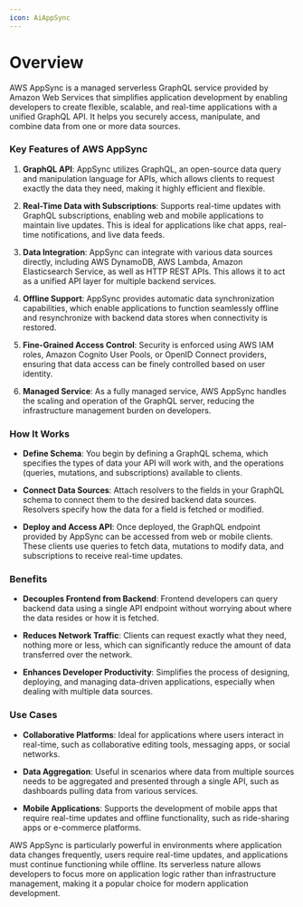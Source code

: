 ```yaml
---
icon: AiAppSync
---
```

# Overview

AWS AppSync is a managed serverless GraphQL service provided by Amazon Web Services that simplifies application development by enabling developers to create flexible, scalable, and real-time applications with a unified GraphQL API. It helps you securely access, manipulate, and combine data from one or more data sources.

### Key Features of AWS AppSync

1. **GraphQL API**: AppSync utilizes GraphQL, an open-source data query and manipulation language for APIs, which allows clients to request exactly the data they need, making it highly efficient and flexible.
    
2. **Real-Time Data with Subscriptions**: Supports real-time updates with GraphQL subscriptions, enabling web and mobile applications to maintain live updates. This is ideal for applications like chat apps, real-time notifications, and live data feeds.
    
3. **Data Integration**: AppSync can integrate with various data sources directly, including AWS DynamoDB, AWS Lambda, Amazon Elasticsearch Service, as well as HTTP REST APIs. This allows it to act as a unified API layer for multiple backend services.
    
4. **Offline Support**: AppSync provides automatic data synchronization capabilities, which enable applications to function seamlessly offline and resynchronize with backend data stores when connectivity is restored.
    
5. **Fine-Grained Access Control**: Security is enforced using AWS IAM roles, Amazon Cognito User Pools, or OpenID Connect providers, ensuring that data access can be finely controlled based on user identity.
    
6. **Managed Service**: As a fully managed service, AWS AppSync handles the scaling and operation of the GraphQL server, reducing the infrastructure management burden on developers.
    

### How It Works

- **Define Schema**: You begin by defining a GraphQL schema, which specifies the types of data your API will work with, and the operations (queries, mutations, and subscriptions) available to clients.
    
- **Connect Data Sources**: Attach resolvers to the fields in your GraphQL schema to connect them to the desired backend data sources. Resolvers specify how the data for a field is fetched or modified.
    
- **Deploy and Access API**: Once deployed, the GraphQL endpoint provided by AppSync can be accessed from web or mobile clients. These clients use queries to fetch data, mutations to modify data, and subscriptions to receive real-time updates.
    

### Benefits

- **Decouples Frontend from Backend**: Frontend developers can query backend data using a single API endpoint without worrying about where the data resides or how it is fetched.
    
- **Reduces Network Traffic**: Clients can request exactly what they need, nothing more or less, which can significantly reduce the amount of data transferred over the network.
    
- **Enhances Developer Productivity**: Simplifies the process of designing, deploying, and managing data-driven applications, especially when dealing with multiple data sources.
    

### Use Cases

- **Collaborative Platforms**: Ideal for applications where users interact in real-time, such as collaborative editing tools, messaging apps, or social networks.
    
- **Data Aggregation**: Useful in scenarios where data from multiple sources needs to be aggregated and presented through a single API, such as dashboards pulling data from various services.
    
- **Mobile Applications**: Supports the development of mobile apps that require real-time updates and offline functionality, such as ride-sharing apps or e-commerce platforms.
    

AWS AppSync is particularly powerful in environments where application data changes frequently, users require real-time updates, and applications must continue functioning while offline. Its serverless nature allows developers to focus more on application logic rather than infrastructure management, making it a popular choice for modern application development.